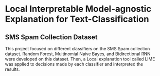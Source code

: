 # Local Interpretable Model-agnostic Explanation for Text-Classification
## SMS Spam Collection Dataset

This project focused on different classifiers on the SMS Spam collection dataset. 
Random Forest, Multinomial Naive Bayes, and Bidirectional RNN were developed on this dataset. Then, a Local explanation tool called LIME was applied to decisions made by each classifier and interpreted the results.
